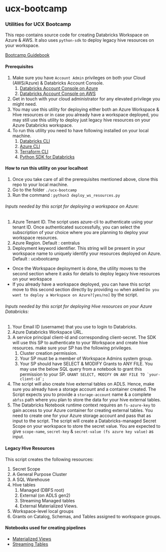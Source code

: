 # ucx-bootcamp
### Utilities for UCX Bootcamp

This repo contains source code for creating Databricks Workspace on Azure & AWS. It also uses `python-sdk`
to deploy legacy hive resources on your workspace. 

[Bootcamp Guidebook](https://docs.google.com/document/d/1U8Rann-ahYHZq5n2PTxMriIw_WB_N4B-6Z7AyTuZ6GA/edit?pli=1&tab=t.0#heading=h.6c8zhcifwryl)


#### Prerequisites

1. Make sure you have `Account Admin` privileges on both your Cloud (AWS/Azure) & Databricks Account Console.
   1. [Databricks Account Console on Azure](https://accounts.azuredatabricks.net/)
   2. [Databricks Account Console on AWS](https://accounts.cloud.databricks.com)
2. Get in touch with your cloud administrator for any elevated privilege you might need.
3. You may use this utility for deploying either both an Azure Workspace & Hive resources or in case you already have
a workspace deployed, you may still use this utility to deploy just legacy hive resources on your Azure Databricks
workspace.
4. To run this utility you need to have following installed on your local machine.
   1. [Databricks CLI](https://docs.databricks.com/en/dev-tools/cli/install.html)
   2. [Azure CLI](https://learn.microsoft.com/en-us/cli/azure/install-azure-cli-macos)
   3. [Terraform CLI](https://developer.hashicorp.com/terraform/tutorials/aws-get-started/install-cli)
   4. [Python SDK for Databricks](https://docs.databricks.com/en/dev-tools/sdk-python.html)

#### How to run this utility on your localhost

1. Once you take care of all the prerequisites mentioned above, clone this repo to your local machine.
2. Go to the folder `./ucx-bootcamp`
3. Run the command : `python3 deploy_ws_resources.py`



###### Inputs needed by this script for deploying a workspace on Azure:

1. Azure Tenant ID. The script uses azure-cli to authenticate using your tenant ID. Once authenticated 
successfully, you can select the subscription of your choice where you are planning to deploy your workspace
resources.
2. Azure Region. Default : centralus
3. Deployment keyword identifier. This string will be present in your workspace name to uniquely identify your
resources deployed on Azure. Default : ucxbootcamp


* Once the Workspace deployment is done, the utility moves to the second section where it asks for details
to deploy legacy hive resources on your workspace
* If you already have a workspace deployed, you can have this script move to this second section directly by 
providing `no` when asked `Do you want to deploy a Workspace on Azure?[yes/no]` by the script.


###### Inputs needed by this script for deploying Hive resources on your Azure Databricks:

1. Your Email ID (username) that you use to login to Databricks.
2. Azure Databricks Workspace URL.
3. A service principal client-id and corresponding client-secret. The SDK will use this SP to authenticate
to your Workspace and create hive resources. make sure your SP has the following privileges.
   1. Cluster creation permission.
   2. Your SP must be a member of Workspace Admins system group.
   3. Your SP should have SELECT & MODIFY Grants to ANY FILE. You may use the below SQL query from a notebook
to grant this permission to your SP.
``GRANT SELECT, MODIFY ON ANY FILE TO `your-client-id`;``
4. The script will also create hive external tables on ADLS. Hence, make sure you already have a 
storage account and a container created. The Script expects you to provide a `storage-account` name &
a complete `abfss` path where you plan to store the data for your hive external tables.
5. The Databricks Notebook runtime context requires an `fs-azure-key` to gain access to your Azure container for 
creating external tables. You need to create one for your Azure storage account and pass that as input 
to the script. The script will create a Databricks-managed Secret Scope on your workspace to store the 
secret value. You are expected to give `scope-name`, `secret-key` & `secret-value (fs azure key value)`
as input.

#### Legacy Hive Resources

This script creates the following resources:
1. Secret Scope
2. A General Purpose Cluster
3. A SQL Warehouse
4. Hive tables
   1. Managed (DBFS root)
   2. External (on ADLS gen2)
   3. Streaming Managed tables
   4. External Materialized Views.
5. Workspace-level local groups
6. Grants on Catalog, Schemas, and Tables assigned to workspace groups.


#### Notebooks used for creating pipelines

* [Materialized Views](https://github.com/biswadeepupadhyay-db/ucx-bootcamp/blob/main/create-hive-tables/notebooks/beepz_dlt_sql_hms_live_test_v2.sql)
* [Streaming Tables](https://github.com/biswadeepupadhyay-db/ucx-bootcamp/blob/main/create-hive-tables/notebooks/beepz_dlt_sql_live_stream_test_v3.sql)
